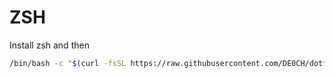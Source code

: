 # ZSH

Install zsh and then 

```bash
/bin/bash -c "$(curl -fsSL https://raw.githubusercontent.com/DE0CH/dotfiles/master/setup-zsh.sh)"
```


